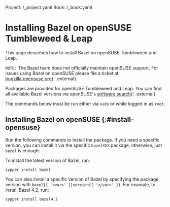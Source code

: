 Project: /_project.yaml
Book: /_book.yaml

# Installing Bazel on openSUSE Tumbleweed & Leap

This page describes how to install Bazel on openSUSE Tumbleweed and Leap.

`NOTE:` The Bazel team does not officially maintain openSUSE support. For issues
using Bazel on openSUSE please file a ticket at [bugzilla.opensuse.org](https://bugzilla.opensuse.org/){: .external}.

Packages are provided for openSUSE Tumbleweed and Leap. You can find all
available Bazel versions via openSUSE's [software search](https://software.opensuse.org/search?utf8=%E2%9C%93&baseproject=ALL&q=bazel){: .external}.

The commands below must be run either via `sudo` or while logged in as `root`.

## Installing Bazel on openSUSE {:#install-opensuse}

Run the following commands to install the package. If you need a specific
version, you can install it via the specific `bazelXXX` package, otherwise,
just `bazel` is enough:

To install the latest version of Bazel, run:

```posix-terminal
zypper install bazel
```

You can also install a specific version of Bazel by specifying the package
version with `bazel{{ '<var>' }}version{{ '</var>' }}`. For example, to install
Bazel 4.2, run:

```posix-terminal
zypper install bazel4.2
```
